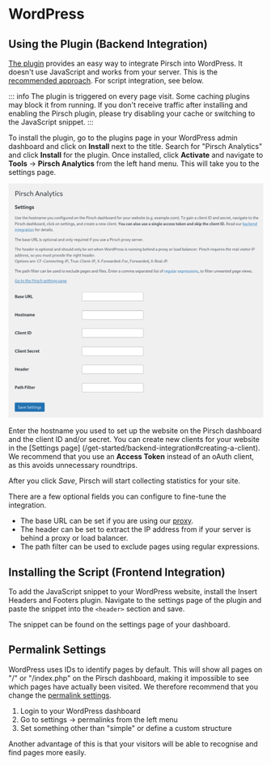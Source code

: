# WordPress

## Using the Plugin (Backend Integration)

[The plugin](https://wordpress.org/plugins/pirsch-analytics/#description) provides an easy way to integrate Pirsch into WordPress. It doesn't use JavaScript and works from your server. This is the [recommended approach](/get-started/backend-integration). For script integration, see below.

::: info
The plugin is triggered on every page visit. Some caching plugins may block it from running. If you don't receive traffic after installing and enabling the Pirsch plugin, please try disabling your cache or switching to the JavaScript snippet.
:::

To install the plugin, go to the plugins page in your WordPress admin dashboard and click on **Install** next to the title. Search for "Pirsch Analytics" and click **Install** for the plugin. Once installed, click **Activate** and navigate to **Tools** -> **Pirsch Analytics** from the left hand menu. This will take you to the settings page.

![WordPress Plugin](../static/integrations/wordpress.png)

Enter the hostname you used to set up the website on the Pirsch dashboard and the client ID and/or secret. You can create new clients for your website in the [Settings page] (/get-started/backend-integration#creating-a-client). We recommend that you use an **Access Token** instead of an oAuth client, as this avoids unnecessary roundtrips.

After you click *Save*, Pirsch will start collecting statistics for your site.

There are a few optional fields you can configure to fine-tune the integration.

* The base URL can be set if you are using our [proxy](/get-started/proxy).
* The header can be set to extract the IP address from if your server is behind a proxy or load balancer.
* The path filter can be used to exclude pages using regular expressions.

## Installing the Script (Frontend Integration)

To add the JavaScript snippet to your WordPress website, install the Insert Headers and Footers plugin. Navigate to the settings page of the plugin and paste the snippet into the `<header>` section and save.

The snippet can be found on the settings page of your dashboard.

## Permalink Settings

WordPress uses IDs to identify pages by default. This will show all pages on "/" or "/index.php" on the Pirsch dashboard, making it impossible to see which pages have actually been visited. We therefore recommend that you change the [permalink settings](https://wordpress.org/support/article/settings-permalinks-screen/).

1. Login to your WordPress dashboard
2. Go to settings -> permalinks from the left menu
3. Set something other than "simple" or define a custom structure

Another advantage of this is that your visitors will be able to recognise and find pages more easily.
